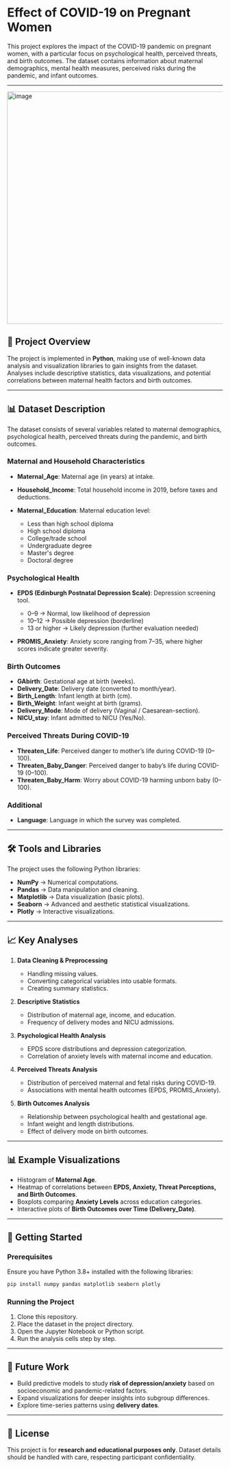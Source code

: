 # Effect of COVID-19 on Pregnant Women

This project explores the impact of the COVID-19 pandemic on pregnant women, with a particular focus on psychological health, perceived threats, and birth outcomes. The dataset contains information about maternal demographics, mental health measures, perceived risks during the pandemic, and infant outcomes.

---
<img width="1384" height="541" alt="image" src="https://github.com/user-attachments/assets/0fdfd239-7f94-46fa-b2fe-0d69cc9102fe" />

## 📂 Project Overview

The project is implemented in **Python**, making use of well-known data analysis and visualization libraries to gain insights from the dataset. Analyses include descriptive statistics, data visualizations, and potential correlations between maternal health factors and birth outcomes.

---

## 📊 Dataset Description

The dataset consists of several variables related to maternal demographics, psychological health, perceived threats during the pandemic, and birth outcomes.

### Maternal and Household Characteristics

* **Maternal_Age**: Maternal age (in years) at intake.
* **Household_Income**: Total household income in 2019, before taxes and deductions.
* **Maternal_Education**: Maternal education level:

  * Less than high school diploma
  * High school diploma
  * College/trade school
  * Undergraduate degree
  * Master's degree
  * Doctoral degree

### Psychological Health

* **EPDS (Edinburgh Postnatal Depression Scale)**: Depression screening tool.

  * 0–9 → Normal, low likelihood of depression
  * 10–12 → Possible depression (borderline)
  * 13 or higher → Likely depression (further evaluation needed)
* **PROMIS_Anxiety**: Anxiety score ranging from 7–35, where higher scores indicate greater severity.

### Birth Outcomes

* **GAbirth**: Gestational age at birth (weeks).
* **Delivery_Date**: Delivery date (converted to month/year).
* **Birth_Length**: Infant length at birth (cm).
* **Birth_Weight**: Infant weight at birth (grams).
* **Delivery_Mode**: Mode of delivery (Vaginal / Caesarean-section).
* **NICU_stay**: Infant admitted to NICU (Yes/No).

### Perceived Threats During COVID-19

* **Threaten_Life**: Perceived danger to mother’s life during COVID-19 (0–100).
* **Threaten_Baby_Danger**: Perceived danger to baby’s life during COVID-19 (0–100).
* **Threaten_Baby_Harm**: Worry about COVID-19 harming unborn baby (0–100).

### Additional

* **Language**: Language in which the survey was completed.

---

## 🛠️ Tools and Libraries

The project uses the following Python libraries:

* **NumPy** → Numerical computations.
* **Pandas** → Data manipulation and cleaning.
* **Matplotlib** → Data visualization (basic plots).
* **Seaborn** → Advanced and aesthetic statistical visualizations.
* **Plotly** → Interactive visualizations.

---

## 📈 Key Analyses

1. **Data Cleaning & Preprocessing**

   * Handling missing values.
   * Converting categorical variables into usable formats.
   * Creating summary statistics.

2. **Descriptive Statistics**

   * Distribution of maternal age, income, and education.
   * Frequency of delivery modes and NICU admissions.

3. **Psychological Health Analysis**

   * EPDS score distributions and depression categorization.
   * Correlation of anxiety levels with maternal income and education.

4. **Perceived Threats Analysis**

   * Distribution of perceived maternal and fetal risks during COVID-19.
   * Associations with mental health outcomes (EPDS, PROMIS_Anxiety).

5. **Birth Outcomes Analysis**

   * Relationship between psychological health and gestational age.
   * Infant weight and length distributions.
   * Effect of delivery mode on birth outcomes.

---

## 📊 Example Visualizations

* Histogram of **Maternal Age**.
* Heatmap of correlations between **EPDS, Anxiety, Threat Perceptions, and Birth Outcomes**.
* Boxplots comparing **Anxiety Levels** across education categories.
* Interactive plots of **Birth Outcomes over Time (Delivery_Date)**.

---

## 🚀 Getting Started

### Prerequisites

Ensure you have Python 3.8+ installed with the following libraries:

```bash
pip install numpy pandas matplotlib seaborn plotly
```

### Running the Project

1. Clone this repository.
2. Place the dataset in the project directory.
3. Open the Jupyter Notebook or Python script.
4. Run the analysis cells step by step.

---

## 📌 Future Work

* Build predictive models to study **risk of depression/anxiety** based on socioeconomic and pandemic-related factors.
* Expand visualizations for deeper insights into subgroup differences.
* Explore time-series patterns using **delivery dates**.

---

## 📝 License

This project is for **research and educational purposes only**. Dataset details should be handled with care, respecting participant confidentiality.
